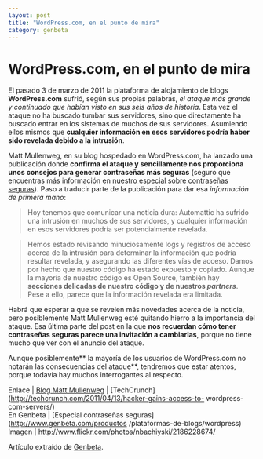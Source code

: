```yaml
---
layout: post
title: "WordPress.com, en el punto de mira"
category: genbeta
---
```


# WordPress.com, en el punto de mira

El pasado 3 de marzo de 2011 la plataforma de alojamiento de blogs
**WordPress.com** sufrió, según sus propias palabras, _el ataque más grande y
continuado que habían visto en sus seis años de historia_. Esta vez el ataque
no ha buscado tumbar sus servidores, sino que directamente ha buscado entrar
en los sistemas de muchos de sus servidores. Asumiendo ellos mismos que
**cualquier información en esos servidores podría haber sido revelada debido a
la intrusión**.

Matt Mullenweg, en su blog hospedado en WordPress.com, ha lanzado una
publicación donde **confirma el ataque y sencillamente nos proporciona unos
consejos para generar contraseñas más seguras** (seguro que encuentras más
información en [nuestro especial sobre contraseñas
seguras](http://www.genbeta.com/tag/especial-contrasenas-seguras)). Paso a
traducir parte de la publicación para dar esa _información de primera mano_:  

> Hoy tenemos que comunicar una noticia dura: Automattic ha sufrido una
intrusión en muchos de sus servidores, y cualquier información en esos
servidores podría ser potencialmente revelada.

>

> Hemos estado revisando minuciosamente logs y registros de acceso acerca de
la intrusión para determinar la información que podría resultar revelada, y
asegurando las diferentes vías de acceso. Damos por hecho que nuestro código
ha estado expuesto y copiado. Aunque la mayoría de nuestro código es Open
Source, también hay **secciones delicadas de nuestro código y de nuestros
_partners_**. Pese a ello, parece que la información revelada era limitada.

Habrá que esperar a que se revelen más novedades acerca de la noticia, pero
posiblemente Matt Mullenweg esté quitando hierro a la importancia del ataque.
Esa última parte del post en la que **nos recuerdan cómo tener contraseñas
seguras parece una invitación a cambiarlas**, porque no tiene mucho que ver
con el anuncio del ataque.

Aunque posiblemente** la mayoría de los usuarios de WordPress.com no notarán
las consecuencias del ataque**, tendremos que estar atentos, porque todavía
hay muchos interrogantes al respecto.

Enlace | [Blog Matt
Mullenweg](http://en.blog.wordpress.com/2011/04/13/security/) |
[TechCrunch](http://techcrunch.com/2011/04/13/hacker-gains-access-to-
wordpress-com-servers/)  
En Genbeta | [Especial contraseñas seguras](http://www.genbeta.com/productos
/plataformas-de-blogs/wordpress)  
Imagen | <http://www.flickr.com/photos/nbachiyski/2186228674/>

Artículo extraído de [Genbeta](http://www.genbeta.com).